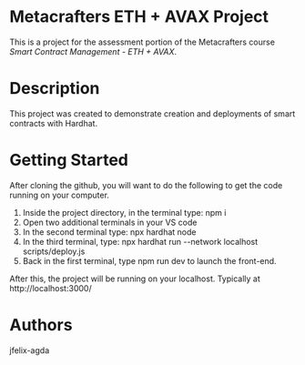 # Metacrafters ETH + AVAX Project
This is a project for the assessment portion of the Metacrafters course *Smart Contract Management - ETH + AVAX*.

# Description
This project was created to demonstrate creation and deployments of smart contracts with Hardhat.

# Getting Started
After cloning the github, you will want to do the following to get the code running on your computer.

1. Inside the project directory, in the terminal type: npm i
2. Open two additional terminals in your VS code
3. In the second terminal type: npx hardhat node
4. In the third terminal, type: npx hardhat run --network localhost scripts/deploy.js
5. Back in the first terminal, type npm run dev to launch the front-end.

After this, the project will be running on your localhost. 
Typically at http://localhost:3000/

# Authors
jfelix-agda
